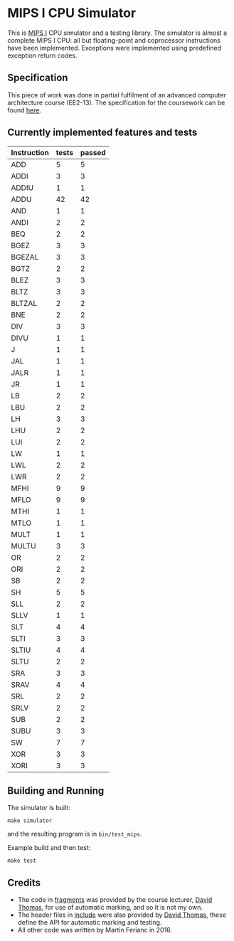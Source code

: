 # MIPS I CPU Simulator
This is [MIPS I](https://en.wikipedia.org/wiki/MIPS_architecture) CPU simulator and a testing library.
The simulator is almost a complete MIPS I CPU: all but floating-point and coprocessor instructions have been implemented. Exceptions were implemented using predefined exception return codes.

## Specification
This piece of work was done in partial fulfilment of an advanced computer architecture course (EE2-13). The specification for the coursework can be found [here](https://github.com/m8pple/arch2-2016-cw).

## Currently implemented features and tests

| Instruction |  tests | passed |
|-------------|--------|--------|
|         ADD |      5 |      5 |
|        ADDI |      3 |      3 |
|       ADDIU |      1 |      1 |
|        ADDU |     42 |     42 |
|         AND |      1 |      1 |
|        ANDI |      2 |      2 |
|         BEQ |      2 |      2 |
|        BGEZ |      3 |      3 |
|      BGEZAL |      3 |      3 |
|        BGTZ |      2 |      2 |
|        BLEZ |      3 |      3 |
|        BLTZ |      3 |      3 |
|      BLTZAL |      2 |      2 |
|         BNE |      2 |      2 |
|         DIV |      3 |      3 |
|        DIVU |      1 |      1 |
|           J |      1 |      1 |
|         JAL |      1 |      1 |
|        JALR |      1 |      1 |
|          JR |      1 |      1 |
|          LB |      2 |      2 |
|         LBU |      2 |      2 |
|          LH |      3 |      3 |
|         LHU |      2 |      2 |
|         LUI |      2 |      2 |
|          LW |      1 |      1 |
|         LWL |      2 |      2 |
|         LWR |      2 |      2 |
|        MFHI |      9 |      9 |
|        MFLO |      9 |      9 |
|        MTHI |      1 |      1 |
|        MTLO |      1 |      1 |
|        MULT |      1 |      1 |
|       MULTU |      3 |      3 |
|          OR |      2 |      2 |
|         ORI |      2 |      2 |
|          SB |      2 |      2 |
|          SH |      5 |      5 |
|         SLL |      2 |      2 |
|        SLLV |      1 |      1 |
|         SLT |      4 |      4 |
|        SLTI |      3 |      3 |
|       SLTIU |      4 |      4 |
|        SLTU |      2 |      2 |
|         SRA |      3 |      3 |
|        SRAV |      4 |      4 |
|         SRL |      2 |      2 |
|        SRLV |      2 |      2 |
|         SUB |      2 |      2 |
|        SUBU |      3 |      3 |
|          SW |      7 |      7 |
|         XOR |      3 |      3 |
|        XORI |      3 |      3 |

## Building and Running
The simulator is built:
```
make simulator
```
and the resulting program is in `bin/test_mips`.

Example build and then test:

```
make test
```

## Credits
- The code in [fragments](/fragments) was provided by the course lecturer, [David Thomas](https://github.com/m8pple), for use of automatic marking, and so it is not my own.
- The header files in [include](/include) were also provided by [David Thomas](https://github.com/m8pple), these define the API for automatic marking and testing.
- All other code was written by Martin Ferianc in 2016.

